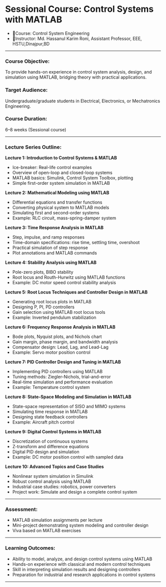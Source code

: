 # **Sessional Course: Control Systems with MATLAB**
- 📕Course: Control System Engineering
- 🤖Instructor: Md. Hassanul Karim Roni, Assistant Professor, EEE, HSTU,Dinajpur,BD


---

### **Course Objective:**

To provide hands-on experience in control system analysis, design, and simulation using MATLAB, bridging theory with practical applications.

### **Target Audience:**

Undergraduate/graduate students in Electrical, Electronics, or Mechatronics Engineering.

### **Course Duration:**

6–8 weeks (Sessional course)

---

### **Lecture Series Outline:**

**Lecture 1: Introduction to Control Systems & MATLAB**

* Ice-breaker: Real-life control examples
* Overview of open-loop and closed-loop systems
* MATLAB basics: Simulink, Control System Toolbox, plotting
* Simple first-order system simulation in MATLAB

**Lecture 2: Mathematical Modeling using MATLAB**

* Differential equations and transfer functions
* Converting physical system to MATLAB models
* Simulating first and second-order systems
* Example: RLC circuit, mass-spring-damper system

**Lecture 3: Time Response Analysis in MATLAB**

* Step, impulse, and ramp responses
* Time-domain specifications: rise time, settling time, overshoot
* Practical simulation of step response
* Plot annotations and MATLAB commands

**Lecture 4: Stability Analysis using MATLAB**

* Pole-zero plots, BIBO stability
* Root locus and Routh-Hurwitz using MATLAB functions
* Example: DC motor speed control stability analysis

**Lecture 5: Root Locus Techniques and Controller Design in MATLAB**

* Generating root locus plots in MATLAB
* Designing P, PI, PD controllers
* Gain selection using MATLAB root locus tools
* Example: Inverted pendulum stabilization

**Lecture 6: Frequency Response Analysis in MATLAB**

* Bode plots, Nyquist plots, and Nichols chart
* Gain margin, phase margin, and bandwidth analysis
* Compensator design: Lead, Lag, and Lead-Lag
* Example: Servo motor position control

**Lecture 7: PID Controller Design and Tuning in MATLAB**

* Implementing PID controllers using MATLAB
* Tuning methods: Ziegler-Nichols, trial-and-error
* Real-time simulation and performance evaluation
* Example: Temperature control system

**Lecture 8: State-Space Modeling and Simulation in MATLAB**

* State-space representation of SISO and MIMO systems
* Simulating time response in MATLAB
* Designing state feedback controllers
* Example: Aircraft pitch control

**Lecture 9: Digital Control Systems in MATLAB**

* Discretization of continuous systems
* Z-transform and difference equations
* Digital PID design and simulation
* Example: DC motor position control with sampled data

**Lecture 10: Advanced Topics and Case Studies**

* Nonlinear system simulation in Simulink
* Robust control analysis using MATLAB
* Industrial case studies: robotics, power converters
* Project work: Simulate and design a complete control system

---

### **Assessment:**

* MATLAB simulation assignments per lecture
* Mini-project demonstrating system modeling and controller design
* Viva based on MATLAB exercises

---

### **Learning Outcomes:**

* Ability to model, analyze, and design control systems using MATLAB
* Hands-on experience with classical and modern control techniques
* Skill in interpreting simulation results and designing controllers
* Preparation for industrial and research applications in control systems

---

